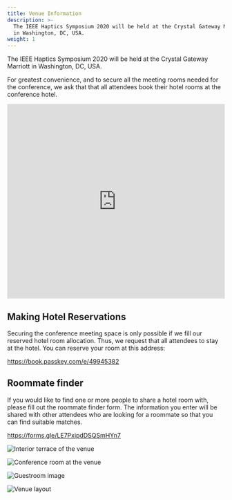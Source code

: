 ```yaml
---
title: Venue Information
description: >-
  The IEEE Haptics Symposium 2020 will be held at the Crystal Gateway Marriott
  in Washington, DC, USA.
weight: 1
---
```

The IEEE Haptics Symposium 2020 will be held at the Crystal Gateway Marriott in Washington, DC, USA.

For greatest convenience, and to secure all the meeting rooms needed for the conference, we ask that that all attendees book their hotel rooms at the conference hotel.

<iframe class="pv3" src="https://www.google.com/maps/embed?pb=!1m18!1m12!1m3!1d5535.8300228124945!2d-77.05576225178503!3d38.85811303216726!2m3!1f0!2f0!3f0!3m2!1i1024!2i768!4f13.1!3m3!1m2!1s0x89b7b72658ce8dc1%3A0x3e9fc216685da833!2sCrystal+Gateway+Marriott!5e0!3m2!1sen!2sca!4v1562340764056!5m2!1sen!2sca" width="100%" height="450" frameborder="0" style="border:0; margin:auto;" allowfullscreen></iframe>

## **Making Hotel Reservations**

Securing the conference meeting space is only possible if we fill our reserved hotel room allocation. Thus, we request that all attendees to stay at the hotel.  You can reserve your room at this address: 

<https://book.passkey.com/e/49945382>

## **Roommate finder**

If you would like to find one or more people to share a hotel room with, please fill out the roommate finder form. The information you enter will be shared with other attendees who are looking for a roommate so that you can find suitable matches.

<https://forms.gle/LE7PxipdDSQSmHYn7>

![Interior terrace of the venue](/img/wasgw-terrace-0125-hor-wide.jpg "Interior terrace of the venue")

![Conference room at the venue](/img/wasgw-ballroom-4897-hor-wide.jpg "Conference room at the venue")

![Guestroom image](/img/wasgw-guestroom-0099-hor-wide.jpg "Guestroom image")

![Venue layout](/img/wasgwf01.png "Venue layout")
